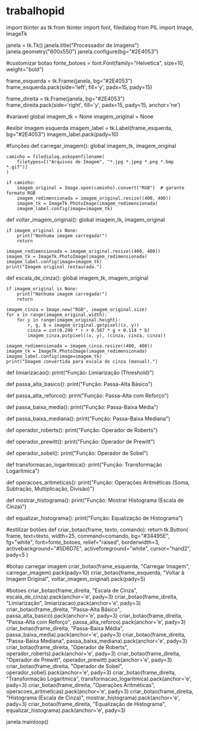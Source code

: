 # trabalhopid

import tkinter as tk
from tkinter import font, filedialog
from PIL import Image, ImageTk

janela = tk.Tk()
janela.title("Processador de Imagens")
janela.geometry("600x550")
janela.configure(bg="#2E4053")

#customizar botao
fonte_botoes = font.Font(family="Helvetica", size=10, weight="bold")

frame_esquerda = tk.Frame(janela, bg="#2E4053")
frame_esquerda.pack(side='left', fill='y', padx=15, pady=15)

frame_direita = tk.Frame(janela, bg="#2E4053")
frame_direita.pack(side='right', fill='y', padx=15, pady=15, anchor='ne')

#variavel global
imagem_tk = None
imagem_original = None  

#exibir imagem esquerda
imagem_label = tk.Label(frame_esquerda, bg="#2E4053")
imagem_label.pack(pady=10)

#funções
def carregar_imagem():
    global imagem_tk, imagem_original

    caminho = filedialog.askopenfilename(
        filetypes=[("Arquivos de Imagem", "*.jpg *.jpeg *.png *.bmp *.gif")]
    )

    if caminho:
        imagem_original = Image.open(caminho).convert("RGB")  # garante formato RGB
        imagem_redimensionada = imagem_original.resize((400, 400))
        imagem_tk = ImageTk.PhotoImage(imagem_redimensionada)
        imagem_label.config(image=imagem_tk)

def voltar_imagem_original():
    global imagem_tk, imagem_original

    if imagem_original is None:
        print("Nenhuma imagem carregada!")
        return

    imagem_redimensionada = imagem_original.resize((400, 400))
    imagem_tk = ImageTk.PhotoImage(imagem_redimensionada)
    imagem_label.config(image=imagem_tk)
    print("Imagem original restaurada.")

def escala_de_cinza():
    global imagem_tk, imagem_original

    if imagem_original is None:
        print("Nenhuma imagem carregada!")
        return

    imagem_cinza = Image.new("RGB", imagem_original.size)
    for x in range(imagem_original.width):
        for y in range(imagem_original.height):
            r, g, b = imagem_original.getpixel((x, y))
            cinza = int(0.299 * r + 0.587 * g + 0.114 * b)
            imagem_cinza.putpixel((x, y), (cinza, cinza, cinza))

    imagem_redimensionada = imagem_cinza.resize((400, 400))
    imagem_tk = ImageTk.PhotoImage(imagem_redimensionada)
    imagem_label.config(image=imagem_tk)
    print("Imagem convertida para escala de cinza (manual).")

def limiarizacao():
    print("Função: Limiarização (Threshold)")

def passa_alta_basico():
    print("Função: Passa-Alta Básico")

def passa_alta_reforco():
    print("Função: Passa-Alta com Reforço")

def passa_baixa_media():
    print("Função: Passa-Baixa Média")

def passa_baixa_mediana():
    print("Função: Passa-Baixa Mediana")

def operador_roberts():
    print("Função: Operador de Roberts")

def operador_prewitt():
    print("Função: Operador de Prewitt")

def operador_sobel():
    print("Função: Operador de Sobel")

def transformacao_logaritmica():
    print("Função: Transformação Logarítmica")

def operacoes_aritmeticas():
    print("Função: Operações Aritméticas (Soma, Subtração, Multiplicação, Divisão)")

def mostrar_histograma():
    print("Função: Mostrar Histograma (Escala de Cinza)")

def equalizar_histograma():
    print("Função: Equalização de Histograma")

#estilizar botões
def criar_botao(frame, texto, comando):
    return tk.Button(
        frame,
        text=texto,
        width=25,
        command=comando,
        bg="#34495E",
        fg="white",
        font=fonte_botoes,
        relief="raised",
        borderwidth=3,
        activebackground="#5D6D7E",
        activeforeground="white",
        cursor="hand2",
        pady=5
    )

#botao carregar imagem
criar_botao(frame_esquerda, "Carregar Imagem", carregar_imagem).pack(pady=10)
criar_botao(frame_esquerda, "Voltar à Imagem Original", voltar_imagem_original).pack(pady=5)

#botoes
criar_botao(frame_direita, "Escala de Cinza", escala_de_cinza).pack(anchor='e', pady=3)
criar_botao(frame_direita, "Limiarização", limiarizacao).pack(anchor='e', pady=3)
criar_botao(frame_direita, "Passa-Alta Básico", passa_alta_basico).pack(anchor='e', pady=3)
criar_botao(frame_direita, "Passa-Alta com Reforço", passa_alta_reforco).pack(anchor='e', pady=3)
criar_botao(frame_direita, "Passa-Baixa Média", passa_baixa_media).pack(anchor='e', pady=3)
criar_botao(frame_direita, "Passa-Baixa Mediana", passa_baixa_mediana).pack(anchor='e', pady=3)
criar_botao(frame_direita, "Operador de Roberts", operador_roberts).pack(anchor='e', pady=3)
criar_botao(frame_direita, "Operador de Prewitt", operador_prewitt).pack(anchor='e', pady=3)
criar_botao(frame_direita, "Operador de Sobel", operador_sobel).pack(anchor='e', pady=3)
criar_botao(frame_direita, "Transformação Logarítmica", transformacao_logaritmica).pack(anchor='e', pady=3)
criar_botao(frame_direita, "Operações Aritméticas", operacoes_aritmeticas).pack(anchor='e', pady=3)
criar_botao(frame_direita, "Histograma (Escala de Cinza)", mostrar_histograma).pack(anchor='e', pady=3)
criar_botao(frame_direita, "Equalização de Histograma", equalizar_histograma).pack(anchor='e', pady=3)

janela.mainloop()
